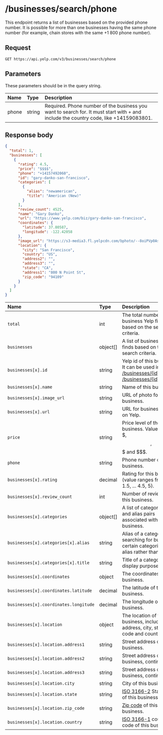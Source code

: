# /businesses/search/phone

This endpoint returns a list of businesses based on the provided phone number. It is possible for more than one businesses having the same phone number (for example, chain stores with the same +1 800 phone number).

## Request

```
GET https://api.yelp.com/v3/businesses/search/phone
```

## Parameters

These parameters should be in the query string.

| Name | Type | Description |
|:------|:------|:-------------|
| phone | string | Required. Phone number of the business you want to search for. It must start with + and include the country code, like +14159083801. |

## Response body

```json
{
  "total": 1,
  "businesses": [
    {
      "rating": 4.5,
      "price": "$$$$",
      "phone": "+14157492060",
      "id": "gary-danko-san-francisco",
      "categories": [
        {
          "alias": "newamerican",
          "title": "American (New)"
        }
      ],
      "review_count": 4525,
      "name": "Gary Danko",
      "url": "https://www.yelp.com/biz/gary-danko-san-francisco",
      "coordinates": {
        "latitude": 37.80587,
        "longitude": -122.42058
      },
      "image_url": "https://s3-media3.fl.yelpcdn.com/bphoto/--8oiPVp0AsjoWHqaY1rDQ/o.jpg",
      "location": {
        "city": "San Francisco",
        "country": "US",
        "address2": "",
        "address3": "",
        "state": "CA",
        "address1": "800 N Point St",
        "zip_code": "94109"
      }
    }
  ]
}
```

| Name | Type | Description |
|:------|:------|:-------------|
| ``total`` | int | The total number of business Yelp finds based on the search criteria. |
| ``businesses`` | object[] | A list of business Yelp finds based on the search criteria. |
| ``businesses[x].id`` | string | Yelp id of this business. It can be used in [/businesses/{id}](businesses-id.md) and [/businesses/{id}/reviews](businesses-id-reviews.md). |
| ``businesses[x].name`` | string | Name of this business. |
| ``businesses[x].image_url`` | string | URL of photo for this business. |
| ``businesses[x].url`` | string | URL for business page on Yelp. |
| ``price`` | string | Price level of the business. Value is one of $, $$, $$$ and $$$. |
| ``phone`` | string | Phone number of the business. |
| ``businesses[x].rating`` | decimal | Rating for this business (value ranges from 1, 1.5, ... 4.5, 5). |
| ``businesses[x].review_count`` | int | Number of reviews for this business. |
| ``businesses[x].categories`` | object[] | A list of category title and alias pairs associated with this business. |
| ``businesses[x].categories[x].alias`` | string | Alias of a category, when searching for business in certain categories, use alias rather than the title. |
| ``businesses[x].categories[x].title`` | string | Title of a category for display purpose. |
| ``businesses[x].coordinates`` | object | The coordinates of this business. |
| ``businesses[x].coordinates.latitude`` | decimal | The latitude of this business. |
| ``businesses[x].coordinates.longitude`` | decimal | The longitude of this business. |
| ``businesses[x].location`` | object | The location of this business, including address, city, state, zip code and country. |
| ``businesses[x].location.address1`` | string | Street address of this business. |
| ``businesses[x].location.address2`` | string | Street address of this business, continued. |
| ``businesses[x].location.address3`` | string | Street address of this business, continued. |
| ``businesses[x].location.city`` | string | City of this business. |
| ``businesses[x].location.state`` | string | [ISO 3166-2](http://en.wikipedia.org/wiki/ISO_3166-2) State code of this business. |
| ``businesses[x].location.zip_code`` | string | [Zip code](http://en.wikipedia.org/wiki/Postal_code) of this business. |
| ``businesses[x].location.country`` | string | [ISO 3166-1](http://en.wikipedia.org/wiki/ISO_3166-1_alpha-2) country code of this business. |
